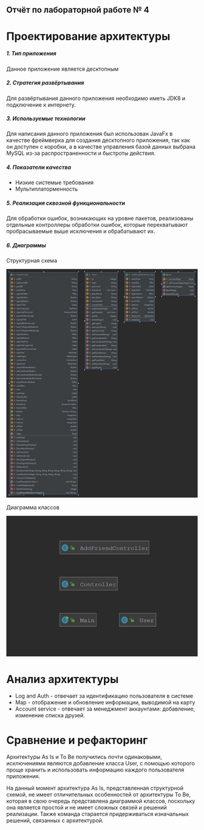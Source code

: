Отчёт по лабораторной работе № 4
---
# Проектирование архитектуры

##### 1. Тип приложения
Данное приложение является десктопным
##### 2. Стратегия развёртывания
Для развёртывания данного приложения необходимо иметь JDK8 и подключение к интернету.
##### 3. Используемые технологии
Для написания данного приложения был использован JavaFx в качестве фреймверка для создания десктопного приложения, так как он доступен с коробки, а в качестве управления базой данных выбрана MySQL из-за распространенности и быстроты действия.
##### 4. Показатели качества
- Низкие системые требования
- Мультиплаторменность
##### 5. Реализация сквозной функциональности
Для обработки ошибок, возникающих на уровне пакетов, реализованы отдельные контроллеры обработки ошибок, которые перехватывают пробрасываемые выше исключения и обрабатывают их.
##### 6. Диаграммы
Структурная схема

![structure](structure.jpg)

Диаграмма классов

![classes](classdiagram.jpg)


 
# Анализ архитектуры
- Log and Auth - отвечает за идентификацию пользователя в системе
- Map - отображение и обновление информации, выводимой на карту
- Account service - отвечает за менеджмент аккаунтами: добавление, изменение списка друзей.  

# Сравнение и рефакторинг

Архитектуры As Is и To Be получились почти одинаковыми, исключениями являются добавление класса User, с помощью которого проще хранить и использовать информацию каждого пользователя приложения. 

На данный момент архитектура As Is, представленная структурной схемой, не имеет отличительных особенностей от архитектуры To Be, которая в свою очередь представлена диаграммой классов, поскольку она является простой и не имеет сложных связей и решений реализации. Также команда старается придерживаться изначальных решений, связанных с архитектурой.
